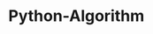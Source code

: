 # Python-Algorithm

<object data="[Algorthm for file updates in Python.pdf](https://github.com/Josiah-Myers/Python-Algorithm/blob/9af0b97804b1219983a0a123a7c016819dfe5135/Algorithm%20for%20file%20updates%20in%20Python.pdf)https://github.com/Josiah-Myers/Python-Algorithm/blob/9af0b97804b1219983a0a123a7c016819dfe5135/Algorithm%20for%20file%20updates%20in%20Python.pdf" width="1000" height="1000" type='application/pdf'/>
